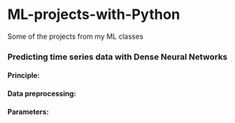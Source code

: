 # ML-projects-with-Python
Some of the projects from my ML classes

### **Predicting time series data with Dense Neural Networks**
#### Principle:
#### Data preprocessing:
#### Parameters:
